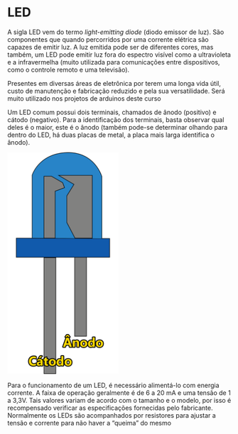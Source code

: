 # LED

A sigla LED vem do termo *light-emitting diode* (diodo emissor de luz). São componentes que quando percorridos por uma corrente elétrica são capazes de emitir luz. A luz emitida pode ser de diferentes cores, mas também, um LED pode emitir luz fora do espectro visível como a ultravioleta e a infravermelha (muito utilizada para comunicações entre dispositivos, como o controle remoto e uma televisão). 

Presentes em diversas áreas de eletrônica por terem uma longa vida útil, custo de manutenção e fabricação reduzido e pela sua versatilidade. Será muito utilizado nos projetos de arduinos deste curso

Um LED comum possui dois terminais, chamados de ânodo (positivo) e cátodo (negativo). Para a identificação dos terminais, basta observar qual deles é o maior, este é o ânodo (também pode-se determinar olhando para dentro do LED, há duas placas de metal, a placa mais larga identifica o ânodo).

[<img src="images/led.png" width="250"/>](image.png)

Para o funcionamento de um LED, é necessário alimentá-lo com energia corrente. A faixa de operação geralmente é de 6 a 20 mA e uma tensão de 1 a 3,3V. Tais valores variam de acordo com o tamanho e o modelo, por isso é recompensado verificar as especificações fornecidas pelo fabricante. Normalmente os LEDs são acompanhados por resistores para ajustar a tensão e corrente para não haver a “queima” do mesmo
